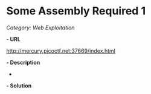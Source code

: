 # Some Assembly Required 1

*Category: Web Exploitation*

**- URL**

http://mercury.picoctf.net:37669/index.html

**- Description**

-

**- Solution**

